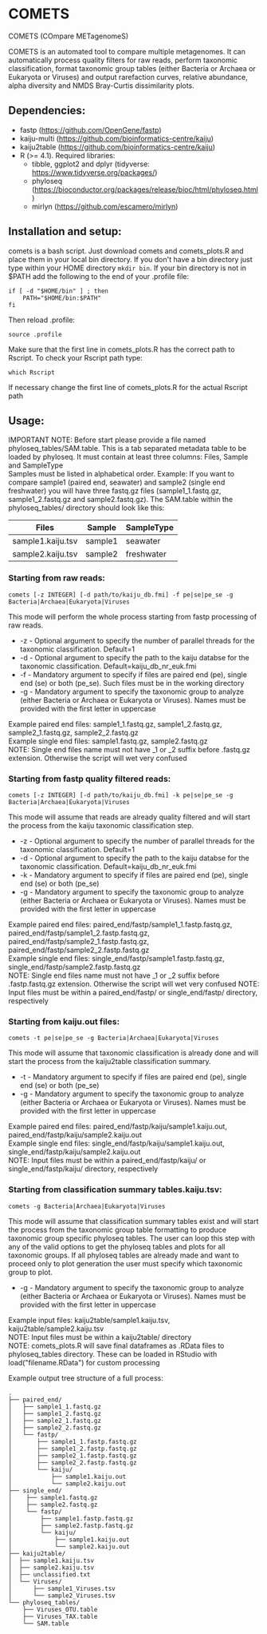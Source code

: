 # COMETS
COMETS (COmpare METagenomeS)

COMETS is an automated tool to compare multiple metagenomes. It can automatically process quality filters for raw reads, perform taxonomic classification, format taxonomic group tables (either Bacteria or Archaea or Eukaryota or Viruses) and output rarefaction curves, relative abundance, alpha diversity and NMDS Bray-Curtis dissimilarity plots.

## Dependencies:
* fastp (https://github.com/OpenGene/fastp)
* kaiju-multi (https://github.com/bioinformatics-centre/kaiju)
* kaiju2table (https://github.com/bioinformatics-centre/kaiju)
* R (>= 4.1). Required libraries:
  + tibble, ggplot2 and dplyr (tidyverse: https://www.tidyverse.org/packages/)
  + phyloseq (https://bioconductor.org/packages/release/bioc/html/phyloseq.html)
  + mirlyn (https://github.com/escamero/mirlyn)

## Installation and setup:
comets is a bash script. Just download comets and comets_plots.R and place them in your local bin directory. If you don't have a bin directory just type within your HOME directory `mkdir bin`. If your bin directory is not in $PATH add the following to the end of your .profile file:

```{bash, eval=FALSE, echo=TRUE}
if [ -d "$HOME/bin" ] ; then
    PATH="$HOME/bin:$PATH"
fi
```

Then reload .profile:
```{bash, eval=FALSE, echo=TRUE}
source .profile
```

Make sure that the first line in comets_plots.R has the correct path to Rscript. To check your Rscript path type:
```{bash, eval=FALSE, echo=TRUE}
which Rscript
```

If necessary change the first line of comets_plots.R for the actual Rscript path

## Usage:
IMPORTANT NOTE: Before start please provide a file named phyloseq_tables/SAM.table. This is a tab separated metadata table to be loaded by phyloseq. It must contain at least three columns: Files, Sample and SampleType  
Samples must be listed in alphabetical order. Example: If you want to compare sample1 (paired end, seawater) and sample2 (single end freshwater) you will have three fastq.gz files (sample1_1.fastq.gz, sample1_2.fastq.gz and sample2.fastq.gz). The SAM.table within the phyloseq_tables/ directory should look like this:

Files|Sample|SampleType
--|--|--
sample1.kaiju.tsv|sample1|seawater
sample2.kaiju.tsv|sample2|freshwater

### Starting from raw reads:
```{bash, eval=FALSE, echo=TRUE}
comets [-z INTEGER] [-d path/to/kaiju_db.fmi] -f pe|se|pe_se -g Bacteria|Archaea|Eukaryota|Viruses
```
This mode will perform the whole process starting from fastp processing of raw reads.

* -z - Optional argument to specify the number of parallel threads for the taxonomic classification. Default=1
* -d - Optional argument to specify the path to the kaiju databse for the taxonomic classification. Default=kaiju_db_nr_euk.fmi
* -f - Mandatory argument to specify if files are paired end (pe), single end (se) or both (pe_se). Such files must be in the working directory
* -g - Mandatory argument to specify the taxonomic group to analyze (either Bacteria or Archaea or Eukaryota or Viruses). Names must be provided with the first letter in uppercase

Example paired end files: sample1_1.fastq.gz, sample1_2.fastq.gz, sample2_1.fastq.gz, sample2_2.fastq.gz  
Example single end files: sample1.fastq.gz, sample2.fastq.gz  
NOTE: Single end files name must not have _1 or _2 suffix before .fastq.gz extension. Otherwise the script will wet very confused  

### Starting from fastp quality filtered reads:
```{bash, eval=FALSE, echo=TRUE}
comets [-z INTEGER] [-d path/to/kaiju_db.fmi] -k pe|se|pe_se -g Bacteria|Archaea|Eukaryota|Viruses
```
This mode will assume that reads are already quality filtered and will start the process from the kaiju taxonomic classification step.

* -z - Optional argument to specify the number of parallel threads for the taxonomic classification. Default=1
* -d - Optional argument to specify the path to the kaiju databse for the taxonomic classification. Default=kaiju_db_nr_euk.fmi
* -k - Mandatory argument to specify if files are paired end (pe), single end (se) or both (pe_se)
* -g - Mandatory argument to specify the taxonomic group to analyze (either Bacteria or Archaea or Eukaryota or Viruses). Names must be provided with the first letter in uppercase

Example paired end files: paired_end/fastp/sample1_1.fastp.fastq.gz, paired_end/fastp/sample1_2.fastp.fastq.gz, paired_end/fastp/sample2_1.fastp.fastq.gz, paired_end/fastp/sample2_2.fastp.fastq.gz  
Example single end files: single_end/fastp/sample1.fastp.fastq.gz, single_end/fastp/sample2.fastp.fastq.gz  
NOTE: Single end files name must not have _1 or _2 suffix before .fastp.fastq.gz extension. Otherwise the script will wet very confused 
NOTE: Input files must be within a paired_end/fastp/ or single_end/fastp/ directory, respectively

### Starting from kaiju.out files:
```{bash, eval=FALSE, echo=TRUE}
comets -t pe|se|pe_se -g Bacteria|Archaea|Eukaryota|Viruses
```
This mode will assume that taxonomic classification is already done and will start the process from the kaiju2table classification summary.

* -t - Mandatory argument to specify if files are paired end (pe), single end (se) or both (pe_se)
* -g - Mandatory argument to specify the taxonomic group to analyze (either Bacteria or Archaea or Eukaryota or Viruses). Names must be provided with the first letter in uppercase

Example paired end files: paired_end/fastp/kaiju/sample1.kaiju.out, paired_end/fastp/kaiju/sample2.kaiju.out  
Example single end files:  single_end/fastp/kaiju/sample1.kaiju.out,  single_end/fastp/kaiju/sample2.kaiju.out  
NOTE: Input files must be within a paired_end/fastp/kaiju/ or single_end/fastp/kaiju/ directory, respectively

### Starting from classification summary tables.kaiju.tsv:
```{bash, eval=FALSE, echo=TRUE}
comets -g Bacteria|Archaea|Eukaryota|Viruses
```
This mode will assume that classification summary tables exist and will start the process from the taxonomic group table formatting to produce taxonomic group specific phyloseq tables. The user can loop this step with any of the valid options to get the phyloseq tables and plots for all taxonomic groups. If all phyloseq tables are already made and want to proceed only to plot generation the user must specify which taxonomic group to plot.

* -g - Mandatory argument to specify the taxonomic group to analyze (either Bacteria or Archaea or Eukaryota or Viruses). Names must be provided with the first letter in uppercase

Example input files: kaiju2table/sample1.kaiju.tsv, kaiju2table/sample2.kaiju.tsv  
NOTE: Input files must be within a kaiju2table/ directory  
NOTE: comets_plots.R will save final dataframes as .RData files to phyloseq_tables directory. These can be loaded in RStudio with load("filename.RData") for custom processing

Example output tree structure of a full process:
```{bash, eval=FALSE, echo=TRUE}
.
├── paired_end/
│   ├── sample1_1.fastq.gz
│   ├── sample1_2.fastq.gz
│   ├── sample2_1.fastq.gz
│   ├── sample2_2.fastq.gz
│   └── fastp/
│       ├── sample1_1.fastp.fastq.gz
│       ├── sample1_2.fastp.fastq.gz
│       ├── sample2_1.fastp.fastq.gz
│       ├── sample2_2.fastp.fastq.gz
│       └── kaiju/
│           ├── sample1.kaiju.out
│           └── sample2.kaiju.out
├── single_end/
│    ├── sample1.fastq.gz
│    ├── sample2.fastq.gz
│    └── fastp/
│        ├── sample1.fastp.fastq.gz
│        ├── sample2.fastp.fastq.gz
│        └── kaiju/
│            ├── sample1.kaiju.out
│            └── sample2.kaiju.out
├── kaiju2table/
│  ├── sample1.kaiju.tsv
│  ├── sample2.kaiju.tsv
│  ├── unclassified.txt
│  └── Viruses/
│      ├── sample1_Viruses.tsv
│      └── sample2_Viruses.tsv
└── phyloseq_tables/
    ├── Viruses_OTU.table
    ├── Viruses_TAX.table
    └── SAM.table
```
